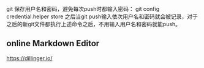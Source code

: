 git 保存用户名和密码，避免每次push时都输入密码：
git config credential.helper store
之后当git push输入依次用户名和密码就会被记录，对于之后的新git文件都执行上述命令之后，不用输入用户名和密码就能push。


## online Markdown Editor
https://dillinger.io/
